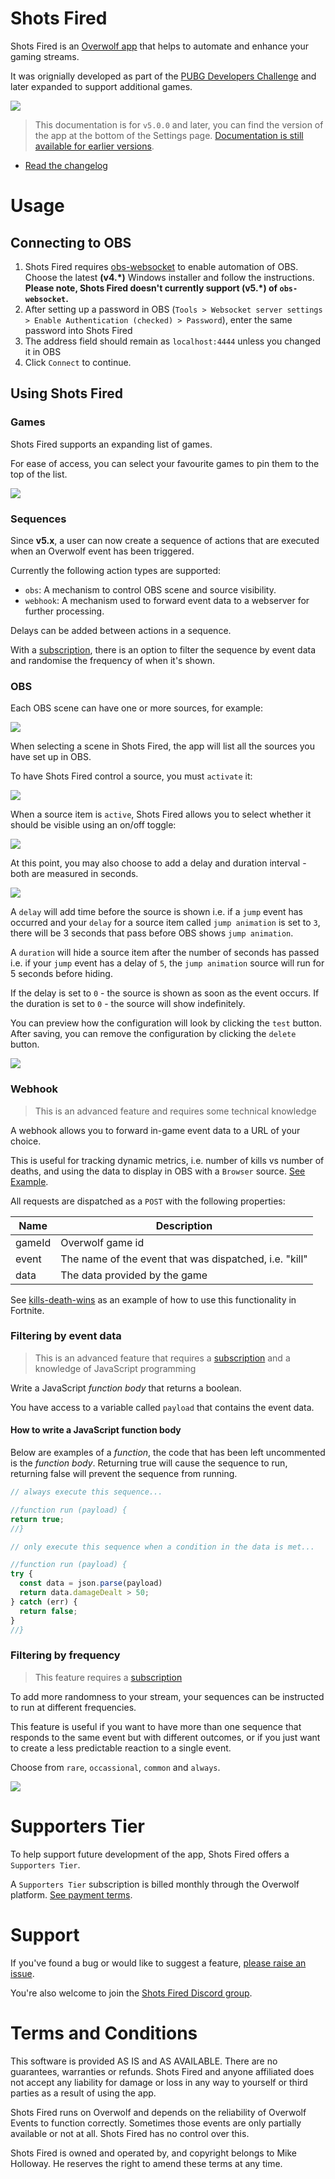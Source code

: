 # Shots Fired

Shots Fired is an [Overwolf app](https://www.overwolf.com/) that helps to automate and enhance your gaming streams.

It was orignially developed as part of the [PUBG Developers Challenge](https://medium.com/overwolf/introducing-the-pubg-dev-challenge-a7421f1d61a1) and later expanded to support additional games.

![](./assets/overview.png)

> This documentation is for `v5.0.0` and later, you can find the version of the
> app at the bottom of the Settings page. [Documentation is still available for
> earlier versions](https://github.com/artdevgame/shots-fired-support/tree/v4.2.1).

- [Read the changelog](./CHANGELOG.md)

# Usage

## Connecting to OBS

1. Shots Fired requires [obs-websocket](https://github.com/Palakis/obs-websocket/releases) to enable automation of OBS. Choose the latest **(v4.*)** Windows installer and follow the instructions. **Please note, Shots Fired doesn't currently support (v5.*) of `obs-websocket`.**
2. After setting up a password in OBS (`Tools > Websocket server settings > Enable Authentication (checked) > Password`), enter the same password into Shots Fired
3. The address field should remain as `localhost:4444` unless you changed it in OBS
4. Click `Connect` to continue.

## Using Shots Fired

### Games

Shots Fired supports an expanding list of games.

For ease of access, you can select your favourite games to pin them to the top of the list.

![](./assets/favourite.png)

### Sequences

Since **v5.x**, a user can now create a sequence of actions that are executed when an Overwolf event has been triggered.

Currently the following action types are supported:

- `obs`: A mechanism to control OBS scene and source visibility.
- `webhook`: A mechanism used to forward event data to a webserver for further processing.

Delays can be added between actions in a sequence.

With a [subscription](#subscription), there is an option to filter the sequence by event data and randomise the frequency of when it's shown.

### OBS

Each OBS scene can have one or more sources, for example:

![](./assets/obs.png)

When selecting a scene in Shots Fired, the app will list all the sources you have set up in OBS.

To have Shots Fired control a source, you must `activate` it:

![](./assets/control.png)

When a source item is `active`, Shots Fired allows you to select whether it should be visible using an on/off toggle:

![](./assets/visibility.png)

At this point, you may also choose to add a delay and duration interval - both are measured in seconds.

![](./assets/delay-duration.png)

A `delay` will add time before the source is shown i.e. if a `jump` event has occurred and your `delay` for a source item called `jump animation` is set to `3`, there will be 3 seconds that pass before OBS shows `jump animation`.

A `duration` will hide a source item after the number of seconds has passed i.e. if your `jump` event has a delay of `5`, the `jump animation` source will run for 5 seconds before hiding.

If the delay is set to `0` - the source is shown as soon as the event occurs.
If the duration is set to `0` - the source will show indefinitely.

You can preview how the configuration will look by clicking the `test` button. After saving, you can remove the configuration by clicking the `delete` button.

![](./assets/preview-mapping.png)

### Webhook

> This is an advanced feature and requires some technical knowledge

A webhook allows you to forward in-game event data to a URL of your choice.

This is useful for tracking dynamic metrics, i.e. number of kills vs number of deaths, and using the data to display in OBS with a `Browser` source. [See Example](https://www.youtube.com/watch?v=IZN7lYXm5x4).

All requests are dispatched as a `POST` with the following properties:

| Name   | Description                                            |
| ------ | ------------------------------------------------------ |
| gameId | Overwolf game id                                       |
| event  | The name of the event that was dispatched, i.e. "kill" |
| data   | The data provided by the game                          |

See [kills-death-wins](https://github.com/artdevgame/kills-death-wins) as an example of how to use this functionality in Fortnite.

### Filtering by event data

> This is an advanced feature that requires a [subscription](#subscription) and a knowledge of JavaScript programming

Write a JavaScript _function body_ that returns a boolean.

You have access to a variable called `payload` that contains the event data.

#### How to write a JavaScript function body

Below are examples of a _function_, the code that has been left uncommented is the _function body_. Returning true will cause the sequence to run, returning false will prevent the sequence from running.

```js
// always execute this sequence...

//function run (payload) {
return true;
//}
```

```js
// only execute this sequence when a condition in the data is met...

//function run (payload) {
try {
  const data = json.parse(payload)
  return data.damageDealt > 50;
} catch (err) {
  return false;
}
//}
```

### Filtering by frequency

> This feature requires a [subscription](#subscription)

To add more randomness to your stream, your sequences can be instructed to run at different frequencies.

This feature is useful if you want to have more than one sequence that responds to the same event but with different outcomes, or if you just want to create a less predictable reaction to a single event.

Choose from `rare`, `occassional`, `common` and `always`.

![](./assets/frequency.png)

# <a name="subscription"></a> Supporters Tier

To help support future development of the app, Shots Fired offers a `Supporters Tier`.

A `Supporters Tier` subscription is billed monthly through the Overwolf platform. [See payment terms](https://www.overwolf.com/legal/terms).

# Support

If you've found a bug or would like to suggest a feature, [please raise an issue](https://github.com/artdevgame/shots-fired-support/issues).

You're also welcome to join the [Shots Fired Discord group](https://discord.gg/eBBnNfM).

# Terms and Conditions

This software is provided AS IS and AS AVAILABLE. There are no guarantees, warranties or refunds. Shots Fired and anyone affiliated does not accept any liability for damage or loss in any way to yourself or third parties as a result of using the app.

Shots Fired runs on Overwolf and depends on the reliability of Overwolf Events to function correctly. Sometimes those events are only partially available or not at all. Shots Fired has no control over this.

Shots Fired is owned and operated by, and copyright belongs to Mike Holloway. He reserves the right to amend these terms at any time.
